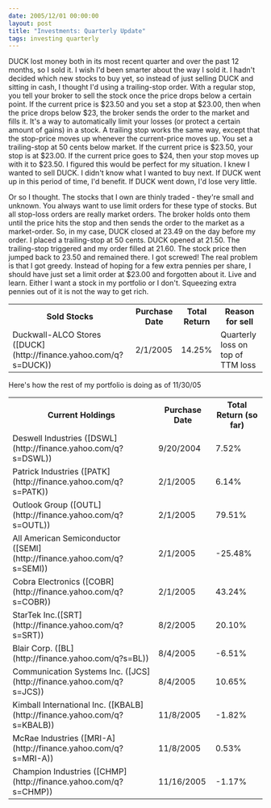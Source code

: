 ```yaml
---
date: 2005/12/01 00:00:00
layout: post
title: "Investments: Quarterly Update"
tags: investing quarterly
---
```


DUCK lost money both in its most recent quarter and over the past 12 months, so I sold it. I wish I'd been smarter about the way I sold it. I hadn't decided which new stocks to buy yet, so instead of just selling DUCK and sitting in cash, I thought I'd using a trailing-stop order. With a regular stop, you tell your broker to sell the stock once the price drops below a certain point. If the current price is $23.50 and you set a stop at $23.00, then when the price drops below $23, the broker sends the order to the market and fills it. It's a way to automatically limit your losses (or protect a certain amount of gains) in a stock. A trailing stop works the same way, except that the stop-price moves up whenever the current-price moves up. You set a trailing-stop at 50 cents below market. If the current price is $23.50, your stop is at $23.00. If the current price goes to $24, then your stop moves up with it to $23.50. I figured this would be perfect for my situation. I knew I wanted to sell DUCK. I didn't know what I wanted to buy next. If DUCK went up in this period of time, I'd benefit. If DUCK went down, I'd lose very little.

Or so I thought. The stocks that I own are thinly traded - they're small and unknown. You always want to use limit orders for these type of stocks. But all stop-loss orders are really market orders. The broker holds onto them until the price hits the stop and then sends the order to the market as a market-order. So, in my case, DUCK closed at 23.49 on the day before my order. I placed a trailing-stop at 50 cents. DUCK opened at 21.50. The trailing-stop triggered and my order filled at 21.60. The stock price then jumped back to 23.50 and remained there. I got screwed! The real problem is that I got greedy. Instead of hoping for a few extra pennies per share, I should have just set a limit order at $23.00 and forgotten about it. Live and learn. Either I want a stock in my portfolio or I don't. Squeezing extra pennies out of it is not the way to get rich.

<table cellspacing="0" summary="Stocks I sold this quarter."> 
<tr> 
     <th>Sold Stocks</th>  
     <th>Purchase Date</th>  
     <th>Total Return</th> 
     <th>Reason for sell</th> 
</tr> 
<tr class="list-odd"> 
    <td>Duckwall-ALCO Stores ([DUCK](http://finance.yahoo.com/q?s=DUCK))</td>
    <td>2/1/2005</td>
    <td>14.25%</td>
    <td>Quarterly loss on top of TTM loss</td>
</tr>
</table>

Here's how the rest of my portfolio is doing as of 11/30/05

<table cellspacing="0" summary="Stocks I currently own.">
<tr>
    <th>Current Holdings</th>
    <th>Purchase Date</th>
    <th>Total Return (so far)</th>
</tr>
<tr> 
     <td>Deswell Industries ([DSWL](http://finance.yahoo.com/q?s=DSWL))</td>
     <td>9/20/2004</td>
     <td>7.52%</td>
</tr>
<tr class="list-odd">
    <td>Patrick Industries ([PATK](http://finance.yahoo.com/q?s=PATK))</td>
    <td>2/1/2005</td>
    <td>6.14%</td>
</tr>
<tr>
    <td>Outlook Group ([OUTL](http://finance.yahoo.com/q?s=OUTL))</td>
    <td>2/1/2005</td>
    <td>79.51%</td>
</tr>  
<tr>
    <td>All American Semiconductor ([SEMI](http://finance.yahoo.com/q?s=SEMI))</td>  
    <td>2/1/2005</td>
    <td>-25.48%</td>
</tr>  
<tr class="list-odd"> 
    <td>Cobra Electronics ([COBR](http://finance.yahoo.com/q?s=COBR))</td>  
    <td>2/1/2005</td>  
    <td>43.24%</td> 
</tr>  
<tr> 
     <td>StarTek Inc.([SRT](http://finance.yahoo.com/q?s=SRT))</td>  
     <td>8/2/2005</td>  
     <td>20.10%</td> 
</tr>  
<tr class="list-odd"> 
    <td>Blair Corp. ([BL](http://finance.yahoo.com/q?s=BL))</td>  
    <td>8/4/2005</td>  
    <td>-6.51%</td> 
</tr>  
<tr> 
     <td>Communication Systems Inc. ([JCS](http://finance.yahoo.com/q?s=JCS))</td>  
     <td>8/4/2005</td>  
     <td>10.65%</td> 
</tr>  
<tr class="list-odd"> 
    <td>Kimball International Inc. ([KBALB](http://finance.yahoo.com/q?s=KBALB))</td>  
    <td>11/8/2005</td>  
    <td>-1.82%</td> 
</tr>  
<tr> 
     <td>McRae Industries ([MRI-A](http://finance.yahoo.com/q?s=MRI-A))</td>  
     <td>11/8/2005</td>  
     <td>0.53%</td> 
</tr>  
<tr class="list-odd"> 
    <td>Champion Industries ([CHMP](http://finance.yahoo.com/q?s=CHMP))</td> 
    <td>11/16/2005</td>  
    <td>-1.17%</td> 
</tr>  
</table>
